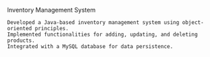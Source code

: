 Inventory Management System

    Developed a Java-based inventory management system using object-oriented principles.
    Implemented functionalities for adding, updating, and deleting products.
    Integrated with a MySQL database for data persistence.
